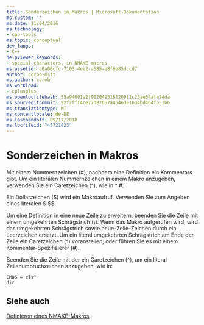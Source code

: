 ```yaml
---
title: Sonderzeichen in Makros | Microsoft-Dokumentation
ms.custom: ''
ms.date: 11/04/2016
ms.technology:
- cpp-tools
ms.topic: conceptual
dev_langs:
- C++
helpviewer_keywords:
- special characters, in NMAKE macros
ms.assetid: c0a06cfc-7103-4ee2-a585-e8f6e85dccd7
author: corob-msft
ms.author: corob
ms.workload:
- cplusplus
ms.openlocfilehash: 55a94001e2f912049518120911c25ae64afa24da
ms.sourcegitcommit: 92f2fff4ce77387b57a4546de1bd4bd464fb51b6
ms.translationtype: MT
ms.contentlocale: de-DE
ms.lasthandoff: 09/17/2018
ms.locfileid: "45721423"
---
```

# <a name="special-characters-in-macros"></a>Sonderzeichen in Makros

Mit einem Nummernzeichen (#), nachdem eine Definition ein Kommentars gibt. Um ein literalen Nummernzeichen in einem Makro anzugeben, verwenden Sie ein Caretzeichen (^), wie in ^ #.

Ein Dollarzeichen ($) wird ein Makroaufruf. Verwenden Sie zum Angeben eines literalen $ $$.

Um eine Definition in eine neue Zeile zu erweitern, beenden Sie die Zeile mit einem umgekehrten Schrägstrich (\\). Wenn das Makro aufgerufen wird, wird das umgekehrten Schrägstrich sowie neue-Zeile-Zeichen durch ein Leerzeichen ersetzt. Um ein literal umgekehrten Schrägstrich am Ende der Zeile ein Caretzeichen (^) voranstellen, oder führen Sie es mit einem Kommentar-Spezifizierer (#).

Beenden Sie die Zeile mit der ein Caretzeichen (^), um ein literal Zeilenumbruchzeichen anzugeben, wie in:

```
CMDS = cls^
dir
```

## <a name="see-also"></a>Siehe auch

[Definieren eines NMAKE-Makros](../build/defining-an-nmake-macro.md)